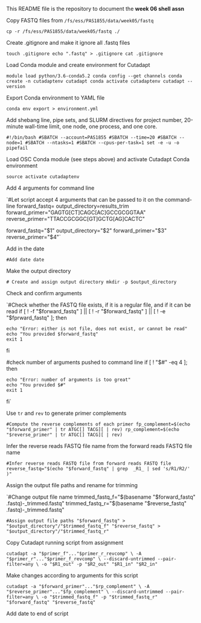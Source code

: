 This README file is the repository to document the **week 06 shell assn**

Copy FASTQ files from `/fs/ess/PAS1855/data/week05/fastq`

`cp -r /fs/ess/PAS1855/data/week05/fastq ./`

Create .gitignore and make it ignore all .fastq files

`touch .gitignore
echo ".fastq" > .gitignore
cat .gitignore`

Load Conda module and create environment for Cutadapt

`module load python/3.6-conda5.2
conda config --get channels
conda create -n cutadaptenv cutadapt
conda activate cutadaptenv
cutadapt --version`

Export Conda environment to YAML file

`conda env export > environment.yml`

Add shebang line, pipe sets, and SLURM directives for project number, 20-minute wall-time limit, one node, one process, and one core.

`#!/bin/bash
#SBATCH --account=PAS1855
#SBATCH --time=20
#SBATCH --node=1
#SBATCH --ntasks=1
#SBATCH --cpus-per-task=1
set -e -u -o pipefail`

Load OSC Conda module (see steps above) and activate Cutadapt Conda environment

`source activate cutadaptenv`

Add 4 arguments for command line

`#Let script accept 4 arguments that can be passed to it on the command-line
forward_fastq=
output_directory=results_trim
forward_primer="GAGTG[CT]CAGC[AC]GCCGCGGTAA"
reverse_primer="TTACCGCGGC[GT]GCTG[AG]CACTC"  

forward_fastq="$1"
output_directory="$2"
forward_primer="$3"
reverse_primer="$4"`

Add in the date

`#Add date
date`

Make the output directory

`# Create and assign output directory
mkdir -p $output_directory`

Check and confirm arguments

`#Check whether the FASTQ file exists, if it is a regular file, and if it can be read
if [ ! -f "$forward_fastq" ] || [ ! -r "$forward_fastq" ] || [ ! -e "$fprward_fastq" ]; then

    echo "Error: either is not file, does not exist, or cannot be read"
    echo "You provided $forward_fastq"
    exit 1

fi

#check number of arguments pushed to command line
if [ ! "$#" -eq 4 ]; then

    echo "Error: number of arguments is too great"
    echo "You provided $#"
    exit 1
fi`

Use `tr` and `rev` to generate primer complements

`#Compute the reverse complements of each primer
fp_complement=$(echo "$forward_primer" | tr ATGC[] TACG][ | rev)
rp_complement=$(echo "$reverse_primer" | tr ATGC[] TACG][ | rev)`

Infer the reverse reads FASTQ file name from the forward reads FASTQ file name

`#Infer reverse reads FASTQ file from forward reads FASTQ file
reverse_fastq="$(echo "$forward_fastq" | grep  _R1_ | sed 's/R1/R2/' )"`

Assign the output file paths and rename for trimming

`#Change output file name
trimmed_fastq_f="$(basename "$forward_fastq" .fastq)-_trimmed.fastq"
trimmed_fastq_r="$(basename "$reverse_fastq" .fastq)-_trimmed.fastq"

`#Assign output file paths
"$forward_fastq" > "$output_directory"/"$trimmed_fastq_f"
"$reverse_fastq" > "$output_directory"/"$trimmed_fastq_r"`

Copy Cutadapt running script from assignment

`cutadapt -a "$primer_f"..."$primer_r_revcomp" \
    -A "$primer_r"..."$primer_f_revcomp" \
    --discard-untrimmed --pair-filter=any \
    -o "$R1_out" -p "$R2_out" "$R1_in" "$R2_in"`

Make changes according to arguments for this script

`cutadapt -a "$forward_primer"..."$rp_complement" \
    -A "$reverse_primer"..."$fp_complement" \
    --discard-untrimmed --pair-filter=any \
    -o "$trimmed_fastq_f" -p "$trimmed_fastq_r" "$forward_fastq" "$reverse_fastq"`

Add date to end of script